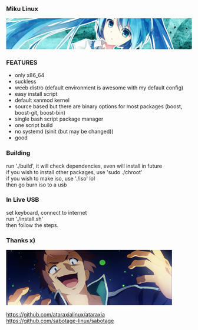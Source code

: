 ### Miku Linux ###

<img src=".github/banner.jpg">

### FEATURES
- only x86_64
- suckless
- weeb distro (default environment is awesome with my default config)
- easy install script
- default xanmod kernel
- source based but there are binary options for most packages (boost, boost-git, boost-bin)
- single bash script package manager
- one script build
- no systemd (sinit (but may be changed))
- good

### Building
run './build', it will check dependencies, even will install in future\
if you wish to install other packages, use 'sudo ./chroot'\
if you wish to make iso, use './iso' lol\
then go burn iso to a usb

### In Live USB
set keyboard, connect to internet\
run './install.sh'\
then follow the steps.

### Thanks x)
<img src=".github/power.png" width="450" height="150">

https://github.com/ataraxialinux/ataraxia \
https://github.com/sabotage-linux/sabotage